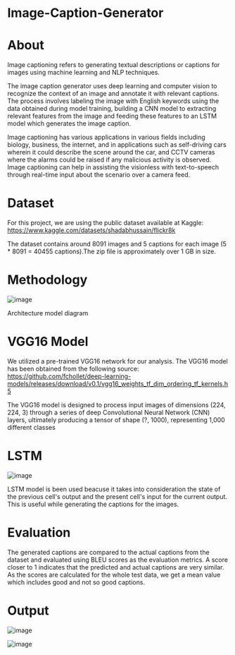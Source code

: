 # Image-Caption-Generator

# About

Image captioning refers to generating textual descriptions or captions for images using machine learning and NLP techniques.

The image caption generator uses deep learning and computer vision to recognize the context of an image and annotate it with relevant captions. The process involves labeling the image with English keywords using the data obtained during model training, building a CNN model to extracting relevant features from the image and feeding these features to an LSTM model which generates the image caption.

Image captioning has various applications in various fields including biology, business, the internet, and in applications such as self-driving cars wherein it could describe the scene around the car, and CCTV cameras where the alarms could be raised if any malicious activity is observed. Image captioning can help in assisting the visionless with text-to-speech through real-time input about the scenario over a camera feed.

# Dataset

For this project, we are using the public dataset available at Kaggle: https://www.kaggle.com/datasets/shadabhussain/flickr8k

The dataset contains around 8091 images and 5 captions for each image (5 * 8091 = 40455 captions).The zip file is approximately over 1 GB in size.

# Methodology

![image](https://github.com/user-attachments/assets/02ba3c83-9ed9-4a36-8429-a401169920c7)

Architecture model diagram

# VGG16 Model

We utilized a pre-trained VGG16 network for our analysis. The VGG16 model has been obtained from the following source: https://github.com/fchollet/deep-learning-models/releases/download/v0.1/vgg16_weights_tf_dim_ordering_tf_kernels.h5

The VGG16 model is designed to process input images of dimensions (224, 224, 3) through a series of deep Convolutional Neural Network (CNN) layers, ultimately producing a tensor of shape (?, 1000), representing 1,000 different classes

# LSTM

![image](https://github.com/user-attachments/assets/5792a1b9-50f6-4fe0-ba27-b5c4469de23a)

LSTM model is been used beacuse it takes into consideration the state of the previous cell's output and the present cell's input for the current output. This is useful while generating the captions for the images.

# Evaluation

The generated captions are compared to the actual captions from the dataset and evaluated using BLEU scores as the evaluation metrics. A score closer to 1 indicates that the predicted and actual captions are very similar. As the scores are calculated for the whole test data, we get a mean value which includes good and not so good captions.

# Output

![image](https://github.com/user-attachments/assets/0158b565-f73c-447e-957a-4551351a91ae)

![image](https://github.com/user-attachments/assets/8a2ac9bc-3131-431d-b92e-1d532030ded0)




